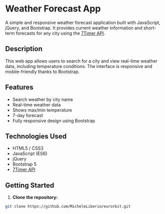 # Weather Forecast App

A simple and responsive weather forecast application built with JavaScript, jQuery, and Bootstrap. It provides current weather information and short-term forecasts for any city using the [7Timer API](https://www.7timer.info/).

## Description

This web app allows users to search for a city and view real-time weather data, including temperature conditions. The interface is responsive and mobile-friendly thanks to Bootstrap.

## Features

- Search weather by city name
- Real-time weather data
- Shows max/min temperature
- 7-day forecast
- Fully responsive design using Bootstrap

## Technologies Used

- HTML5 / CSS3
- JavaScript (ES6)
- jQuery
- Bootstrap 5
- [7Timer API](https://www.7timer.info/)

## Getting Started

1. **Clone the repository:**

```bash
git clone https://github.com/MicheleLiberio/eurorbit.git
